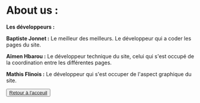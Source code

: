 <!doctype html>
<html lang="fr">
    <head>
        <meta charset="utf-8">
        <title>GifMignon/About_us</title>
    </head>

  <body>
        <h1>About us :</h1>
        <p><strong>Les développeurs :</strong></p>
    <p></p>
    <p><strong>Baptiste Jonnet :</strong> Le meilleur des meilleurs. Le développeur qui a coder les pages du site. </p>
    <p></p>
    <p><strong>Aïmen Hbarou :</strong> Le développeur technique du site, celui qui s'est occupé de la coordination entre les différentes pages.
    <p></p>
    <p><strong>Mathis Flinois :</strong> Le développeur qui s'est occuper de l'aspect graphique du site.
    <p></p>
    <button><a href="https://maevebestdev.github.io/NSI/">Retour à l'acceuil</button>
    </body>
</html>
